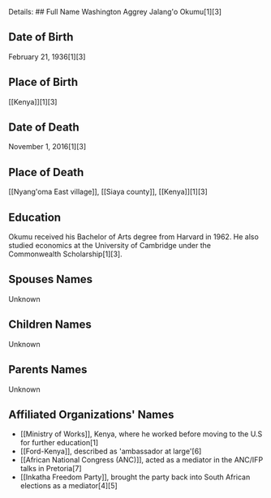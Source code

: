 Details: ## Full Name
Washington Aggrey Jalang'o Okumu[1][3]

## Date of Birth
February 21, 1936[1][3]

## Place of Birth
[[Kenya]][1][3]

## Date of Death
November 1, 2016[1][3]

## Place of Death
[[Nyang'oma East village]], [[Siaya county]], [[Kenya]][1][3]

## Education
Okumu received his Bachelor of Arts degree from Harvard in 1962. He also studied economics at the University of Cambridge under the Commonwealth Scholarship[1][3].

## Spouses Names
Unknown

## Children Names
Unknown

## Parents Names
Unknown

## Affiliated Organizations' Names
- [[Ministry of Works]], Kenya, where he worked before moving to the U.S for further education[1]
- [[Ford-Kenya]], described as 'ambassador at large'[6]
- [[African National Congress (ANC)]], acted as a mediator in the ANC/IFP talks in Pretoria[7]
- [[Inkatha Freedom Party]], brought the party back into South African elections as a mediator[4][5]

